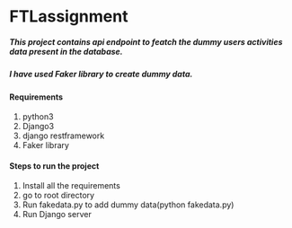 # FTLassignment

##### This project contains api endpoint to featch the dummy users activities  data present in the database. 

##### I have used Faker library  to create dummy data.
 
#### Requirements

1. python3
2. Django3
3. django restframework
4. Faker library

#### Steps to run the project
1. Install all the requirements
2. go to root directory 
3. Run fakedata.py to add dummy data(python fakedata.py)
4. Run Django server